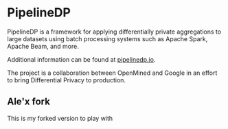 # PipelineDP

PipelineDP is a framework for applying differentially private aggregations to large
datasets using batch processing systems such as Apache Spark, Apache Beam,
and more.

Additional information can be found at [pipelinedp.io](https://pipelinedp.io).

The project is a collaboration between OpenMined and Google in an effort 
to bring Differential Privacy to production.

## Ale'x fork

This is my forked version to play with
